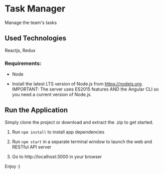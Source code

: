 # Task Manager
Manage the team's tasks<br>

## Used Technologies
Reactjs, Redux

### Requirements:
- Node
* Install the latest LTS version of Node.js from https://nodejs.org. IMPORTANT: The server uses ES2015 features AND the Angular CLI so you need a current version of Node.js.

## Run the Application
Simply clone the project or download and extract the .zip to get started.

1. Run `npm install` to install app dependencies

2. Run `npm start` in a separate terminal window to launch the web and RESTful API server

3. Go to http://localhost:3000 in your browser 

Enjoy :)